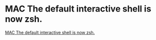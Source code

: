 # MAC The default interactive shell is now zsh.
[MAC The default interactive shell is now zsh.](https://aiwithcloud.com/2022/09/16/mac_the_default_interactive_shell_is_now_zsh/)